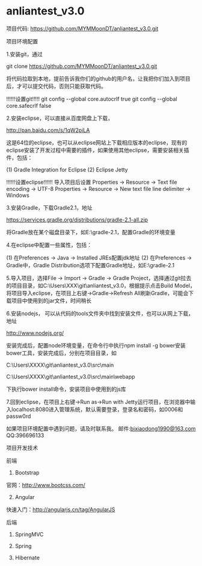 anliantest_v3.0
===============

项目代码: https://github.com/MYMMoonDT/anliantest_v3.0.git

项目环境配置

1.安装git，通过

git clone https://github.com/MYMMoonDT/anliantest_v3.0.git

将代码拉取到本地，提前告诉我你们的github的用户名，让我把你们加入到项目后，才可以提交代码，否则只能获取代码。

!!!!!!设置git!!!!! 
git config --global core.autocrlf true
git config --global core.safecrlf false

2.安装eclipse，可以直接从百度网盘上下载，

http://pan.baidu.com/s/1qW2piLA

这是64位的eclipse，也可以从eclipse网站上下载相应版本的eclipse，现有的eclipse安装了开发过程中需要的插件，如果使用其他eclipse，需要安装相关插件，包括：

(1) Gradle Integration for Eclipse
(2) Eclipse Jetty

!!!!!!设置eclipse!!!!!!
导入项目后设置
Properties -> Resource -> Text file encoding -> UTF-8
Properties -> Resource -> New text file line delimiter -> Windows

3.安装Gradle，下载Gradle2.1，地址

https://services.gradle.org/distributions/gradle-2.1-all.zip

将Gradle放在某个磁盘目录下，如E:\gradle-2.1，配置Gradle的环境变量

4.在eclipse中配置一些属性，包括：

(1) 在Preferences -> Java -> Installed JREs配置jdk地址
(2) 在Preferences -> Gradle中，Gradle Distribution选项下配置Gradle地址，如E:\gradle-2.1

5.导入项目，选择File -> Import -> Gradle -> Gradle Project，选择通过git拉去的项目目录，如C:\Users\XXX\git\anliantest_v3.0，根据提示点击Build Model，将项目导入eclipse，在项目上右键->Gradle->Refresh All刷新Gradle，可能会下载项目中使用到的jar文件，时间稍长

6.安装nodejs， 可以从代码的tools文件夹中找到安装文件，也可以从网上下载，地址

http://www.nodejs.org/

安装完成后，配置node环境变量，在命令行中执行npm install -g bower安装bower工具，安装完成后，分别在项目目录，如

C:\Users\XXXX\git\anliantest_v3.0\src\main

C:\Users\XXXX\git\anliantest_v3.0\src\main\webapp

下执行bower install命令，安装项目中使用到的js库

7.回到eclipse，在项目上右键->Run as->Run with Jetty运行项目，在浏览器中输入localhost:8080进入管理系统，默认需要登录，登录名和密码，如0006和passw0rd

如果项目环境配置中遇到问题，请及时联系我。
邮件:bixiaodong1990@163.com 
QQ:396696133

项目开发技术

前端

1. Bootstrap


官网：http://www.bootcss.com/

2. Angular

快速入门：http://angularjs.cn/tag/AngularJS

后端

1. SpringMVC

2. Spring

3. Hibernate
